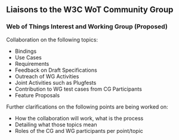 ## Liaisons to the W3C WoT Community Group

### Web of Things Interest and Working Group (Proposed)

Collaboration on the following topics:

- Bindings
- Use Cases
- Requirements
- Feedback on Draft Specifications
- Outreach of WG Activities
- Joint Activities such as Plugfests
- Contribution to WG test cases from CG Participants
- Feature Proposals

Further clarifications on the following points are being worked on:

- How the collaboration will work, what is the process
- Detailing what those topics mean
- Roles of the CG and WG participants per point/topic
